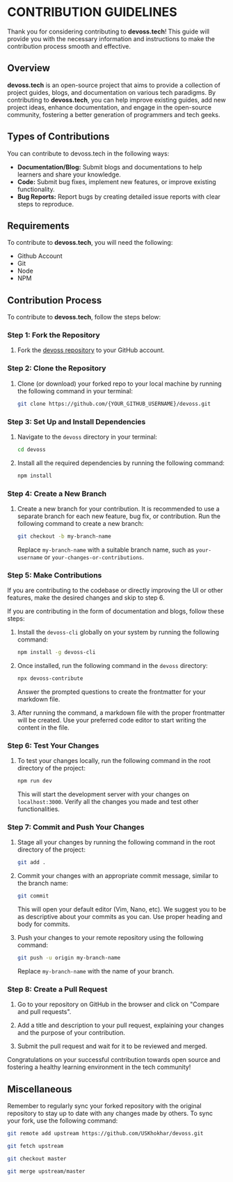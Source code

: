 CONTRIBUTION GUIDELINES
=======================

Thank you for considering contributing to **devoss.tech**! This guide will provide you with the necessary information and instructions to make the contribution process smooth and effective.

Overview
---

**devoss.tech** is an open-source project that aims to provide a collection of project guides, blogs, and documentation on various tech paradigms. By contributing to **devoss.tech**, you can help improve existing guides, add new project ideas, enhance documentation, and engage in the open-source community, fostering a better generation of programmers and tech geeks.

Types of Contributions
---

You can contribute to devoss.tech in the following ways:

*   **Documentation/Blog:** Submit blogs and documentations to help learners and share your knowledge.
*   **Code:** Submit bug fixes, implement new features, or improve existing functionality.
*   **Bug Reports:** Report bugs by creating detailed issue reports with clear steps to reproduce.

Requirements
---

To contribute to **devoss.tech**, you will need the following:

*   Github Account
*   Git
*   Node
*   NPM

Contribution Process
---

To contribute to **devoss.tech**, follow the steps below:

### Step 1: Fork the Repository

1.  Fork the [devoss repository](https://github.com/USKhokhar/devoss) to your GitHub account.

### Step 2: Clone the Repository

1.  Clone (or download) your forked repo to your local machine by running the following command in your terminal:
    
    
    ```bash
    git clone https://github.com/{YOUR_GITHUB_USERNAME}/devoss.git
    ```
    

### Step 3: Set Up and Install Dependencies

1.  Navigate to the `devoss` directory in your terminal:
    
    ```bash
    cd devoss
    ```
    
2.  Install all the required dependencies by running the following command:
    
    ```bash
    npm install
    ```
    

### Step 4: Create a New Branch

1.  Create a new branch for your contribution. It is recommended to use a separate branch for each new feature, bug fix, or contribution. Run the following command to create a new branch:
    
    ```bash
    git checkout -b my-branch-name
    ```
    
    Replace `my-branch-name` with a suitable branch name, such as `your-username` or `your-changes-or-contributions`.

### Step 5: Make Contributions

If you are contributing to the codebase or directly improving the UI or other features, make the desired changes and skip to step 6.

If you are contributing in the form of documentation and blogs, follow these steps:

1.  Install the `devoss-cli` globally on your system by running the following command:
    
    ```bash
    npm install -g devoss-cli
    ```
    
2.  Once installed, run the following command in the `devoss` directory:
    
    ```bash
    npx devoss-contribute
    ```
    
    Answer the prompted questions to create the frontmatter for your markdown file.
    
3.  After running the command, a markdown file with the proper frontmatter will be created. Use your preferred code editor to start writing the content in the file.
    

### Step 6: Test Your Changes

1.  To test your changes locally, run the following command in the root directory of the project:
    
    ```bash
    npm run dev
    ```
    
    This will start the development server with your changes on `localhost:3000`. Verify all the changes you made and test other functionalities.

### Step 7: Commit and Push Your Changes

1.  Stage all your changes by running the following command in the root directory of the project:
    
    ```bash
    git add .
    ```
    
2.  Commit your changes with an appropriate commit message, similar to the branch name:
    
    ```bash
    git commit
    ```

    This will open your default editor (Vim, Nano, etc). We suggest you to be as descriptive about your commits as you can. Use proper heading and body for commits.
    
3.  Push your changes to your remote repository using the following command:

    ```bash
    git push -u origin my-branch-name
    ```
    
    Replace `my-branch-name` with the name of your branch.
    

### Step 8: Create a Pull Request

1.  Go to your repository on GitHub in the browser and click on "Compare and pull requests".
    
2.  Add a title and description to your pull request, explaining your changes and the purpose of your contribution.
    
3.  Submit the pull request and wait for it to be reviewed and merged.
    

Congratulations on your successful contribution towards open source and fostering a healthy learning environment in the tech community!

Miscellaneous
---

Remember to regularly sync your forked repository with the original repository to stay up to date with any changes made by others. To sync your fork, use the following command:

```bash
git remote add upstream https://github.com/USKhokhar/devoss.git 

git fetch upstream 

git checkout master 

git merge upstream/master
```
